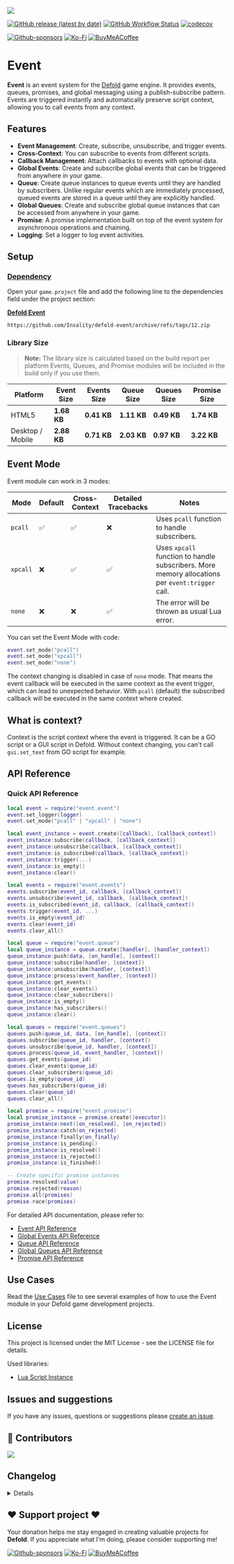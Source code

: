 ![](media/logo.png)

[![GitHub release (latest by date)](https://img.shields.io/github/v/tag/insality/defold-event?style=for-the-badge&label=Release)](https://github.com/Insality/defold-event/tags)
[![GitHub Workflow Status](https://img.shields.io/github/actions/workflow/status/insality/defold-event/ci_workflow.yml?style=for-the-badge)](https://github.com/Insality/defold-event/actions)
[![codecov](https://img.shields.io/codecov/c/github/Insality/defold-event?style=for-the-badge)](https://codecov.io/gh/Insality/defold-event)

[![Github-sponsors](https://img.shields.io/badge/sponsor-30363D?style=for-the-badge&logo=GitHub-Sponsors&logoColor=#EA4AAA)](https://github.com/sponsors/insality) [![Ko-Fi](https://img.shields.io/badge/Ko--fi-F16061?style=for-the-badge&logo=ko-fi&logoColor=white)](https://ko-fi.com/insality) [![BuyMeACoffee](https://img.shields.io/badge/Buy%20Me%20a%20Coffee-ffdd00?style=for-the-badge&logo=buy-me-a-coffee&logoColor=black)](https://www.buymeacoffee.com/insality)


# Event

**Event** is an event system for the [Defold](https://defold.com/) game engine. It provides events, queues, promises, and global messaging using a publish-subscribe pattern. Events are triggered instantly and automatically preserve script context, allowing you to call events from any context.


## Features

- **Event Management**: Create, subscribe, unsubscribe, and trigger events.
- **Cross-Context**: You can subscribe to events from different scripts.
- **Callback Management**: Attach callbacks to events with optional data.
- **Global Events**: Create and subscribe global events that can be triggered from anywhere in your game.
- **Queue**: Create queue instances to queue events until they are handled by subscribers. Unlike regular events which are immediately processed, queued events are stored in a queue until they are explicitly handled.
- **Global Queues**: Create and subscribe global queue instances that can be accessed from anywhere in your game.
- **Promise**: A promise implementation built on top of the event system for asynchronous operations and chaining.
- **Logging**: Set a logger to log event activities.


## Setup

### [Dependency](https://www.defold.com/manuals/libraries/)

Open your `game.project` file and add the following line to the dependencies field under the project section:

**[Defold Event](https://github.com/Insality/defold-event/archive/refs/tags/12.zip)**

```
https://github.com/Insality/defold-event/archive/refs/tags/12.zip
```

### Library Size

> **Note:** The library size is calculated based on the build report per platform
> Events, Queues, and Promise modules will be included in the build only if you use them.

| Platform         | Event Size   | Events Size   | Queue Size   | Queues Size  | Promise Size |
| ---------------- | ------------ | ------------- | ------------ | ------------ | ------------ |
| HTML5            | **1.68 KB**  | **0.41 KB**   | **1.11 KB**  | **0.49 KB**  | **1.74 KB**  |
| Desktop / Mobile | **2.88 KB**  | **0.71 KB**   | **2.03 KB**  | **0.97 KB**  | **3.22 KB**  |


## Event Mode

Event module can work in 3 modes:

| Mode | Default | Cross-Context | Detailed Tracebacks | Notes |
| --- | --- | --- | --- | --- |
| `pcall` | ✅ | ✅ | ❌ | Uses `pcall` function to handle subscribers. |
| `xpcall` | ❌ | ✅ | ✅ | Uses `xpcall` function to handle subscribers. More memory allocations per `event:trigger` call. |
| `none` | ❌ | ❌ | ✅ | The error will be thrown as usual Lua error. |

You can set the Event Mode with code:

```lua
event.set_mode("pcall")
event.set_mode("xpcall")
event.set_mode("none")
```

The context changing is disabled in case of `none` mode. That means the event callback will be executed in the same context as the event trigger, which can lead to unexpected behavior. With `pcall` (default) the subscribed callback will be executed in the same context where created.


## What is context?

Context is the script context where the event is triggered. It can be a GO script or a GUI script in Defold. Without context changing, you can't call `gui.set_text` from GO script for example.


## API Reference

### Quick API Reference

```lua
local event = require("event.event")
event.set_logger(logger)
event.set_mode("pcall" | "xpcall" | "none")

local event_instance = event.create([callback], [callback_context])
event_instance:subscribe(callback, [callback_context])
event_instance:unsubscribe(callback, [callback_context])
event_instance:is_subscribed(callback, [callback_context])
event_instance:trigger(...)
event_instance:is_empty()
event_instance:clear()

local events = require("event.events")
events.subscribe(event_id, callback, [callback_context])
events.unsubscribe(event_id, callback, [callback_context])
events.is_subscribed(event_id, callback, [callback_context])
events.trigger(event_id, ...)
events.is_empty(event_id)
events.clear(event_id)
events.clear_all()

local queue = require("event.queue")
local queue_instance = queue.create([handler], [handler_context])
queue_instance:push(data, [on_handle], [context])
queue_instance:subscribe(handler, [context])
queue_instance:unsubscribe(handler, [context])
queue_instance:process(event_handler, [context])
queue_instance:get_events()
queue_instance:clear_events()
queue_instance:clear_subscribers()
queue_instance:is_empty()
queue_instance:has_subscribers()
queue_instance:clear()

local queues = require("event.queues")
queues.push(queue_id, data, [on_handle], [context])
queues.subscribe(queue_id, handler, [context])
queues.unsubscribe(queue_id, handler, [context])
queues.process(queue_id, event_handler, [context])
queues.get_events(queue_id)
queues.clear_events(queue_id)
queues.clear_subscribers(queue_id)
queues.is_empty(queue_id)
queues.has_subscribers(queue_id)
queues.clear(queue_id)
queues.clear_all()

local promise = require("event.promise")
local promise_instance = promise.create([executor])
promise_instance:next([on_resolved], [on_rejected])
promise_instance:catch(on_rejected)
promise_instance:finally(on_finally)
promise_instance:is_pending()
promise_instance:is_resolved()
promise_instance:is_rejected()
promise_instance:is_finished()

-- Create specific promise instances
promise.resolved(value)
promise.rejected(reason)
promise.all(promises)
promise.race(promises)
```

For detailed API documentation, please refer to:
- [Event API Reference](api/event_api.md)
- [Global Events API Reference](api/events_api.md)
- [Queue API Reference](api/queue_api.md)
- [Global Queues API Reference](api/queues_api.md)
- [Promise API Reference](api/promise_api.md)

## Use Cases

Read the [Use Cases](USE_CASES.md) file to see several examples of how to use the Event module in your Defold game development projects.


## License

This project is licensed under the MIT License - see the LICENSE file for details.

Used libraries:
- [Lua Script Instance](https://github.com/DanEngelbrecht/LuaScriptInstance/)


## Issues and suggestions

If you have any issues, questions or suggestions please [create an issue](https://github.com/Insality/defold-event/issues).


## 👏 Contributors

<a href="https://github.com/Insality/defold-event/graphs/contributors">
  <img src="https://contributors-img.web.app/image?repo=insality/defold-event"/>
</a>


## Changelog

<details>

### **V1**
	- Initial release

### **V2**
	- Add global events module
	- The `event:subscribe` and `event:unsubscribe` now return boolean value of success

### **V3**
	- Event Trigger now returns value of last executed callback
	- Add `events.is_empty(name)` function
	- Add tests for Event and Global Events modules


### **V4**
	- Rename `lua_script_instance` to `event_context_manager` to escape conflicts with `lua_script_instance` library
	- Fix validate context in `event_context_manager.set`
	- Better error messages in case of invalid context
	- Refactor `event_context_manager`
	- Add `event.set_memory_threshold` function. Works only in debug builds.

### **V5**
	- The `event:trigger(...)` can be called as `event(...)` via `__call` metamethod
	- Add default pprint logger. Remove or replace it with `event.set_logger()`
	- Add tests for context changing

### **V6**
	- Optimize memory allocations per event instance
	- Localize functions in the event module for better performance

### **V7**
	- Optimize memory allocations per event instance
	- Default logger now empty except for errors

### **V8**
	- Optimize memory allocations per subscription (~35% less)

### **V9**
	- Better error tracebacks in case of error in subscription callback
	- Update annotations

### **V10**
	- The `event:unsubscribe` now removes all subscriptions with the same function if `callback_context` is not provided
	- You can use events instead callbacks in `event:subscribe` and `event:unsubscribe`. The subcribed event will be triggered by the parent event trigger.
	- Update docs and API reference

### **V11**
	- Introduced behavior in the `defer` module. The Defer module provides a queuing mechanism for events. Unlike regular events which are immediately processed, deferred events are stored in a queue until they are explicitly handled by a subscriber. This is useful for events that need to persist until they can be properly handled.
	- Add `use_xpcall` option to get detailed tracebacks in case of an error in the event callback.
	- Moved detailed API documentation to separate files
	- Remove annotations files. Now all annotations directly in the code.

### **V12**
	- **MIGRATION**: Replace `require("event.defer")` with `require("event.queues")` in case of using `defer` module

	- **BREAKING CHANGE**: Refactored defer system to be instance-based like event system. `defer.lua` now creates defer instances with `defer.create()` instead of global event_id system
	- **BREAKING CHANGE**: Renamed `defer` module to `queues` for better clarity
	- Removed memory allocation tracking feature
	- Added `queues.lua` for global queues operations (renamed from defer.lua functionality)
	- Added **Promise** module on top of event module
	- Fixed queue event processing order from LIFO to FIFO (events now processed in correct queue order)
	- Added no_context_change mode to disable context changing in event callback and using `pcall` by default
	- Added `event.set_mode` function to set the event mode

</details>

## ❤️ Support project ❤️

Your donation helps me stay engaged in creating valuable projects for **Defold**. If you appreciate what I'm doing, please consider supporting me!

[![Github-sponsors](https://img.shields.io/badge/sponsor-30363D?style=for-the-badge&logo=GitHub-Sponsors&logoColor=#EA4AAA)](https://github.com/sponsors/insality) [![Ko-Fi](https://img.shields.io/badge/Ko--fi-F16061?style=for-the-badge&logo=ko-fi&logoColor=white)](https://ko-fi.com/insality) [![BuyMeACoffee](https://img.shields.io/badge/Buy%20Me%20a%20Coffee-ffdd00?style=for-the-badge&logo=buy-me-a-coffee&logoColor=black)](https://www.buymeacoffee.com/insality)
